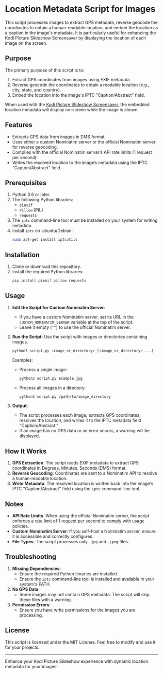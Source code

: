 
# Location Metadata Script for Images

This script processes images to extract GPS metadata, reverse geocode the coordinates to obtain a human-readable location, and embed the location as a caption in the image's metadata. It is particularly useful for enhancing the Kodi Picture Slideshow Screensaver by displaying the location of each image on the screen.

## Purpose

The primary purpose of this script is to:

1. Extract GPS coordinates from images using EXIF metadata.
2. Reverse geocode the coordinates to obtain a readable location (e.g., city, state, and country).
3. Embed the location into the image's IPTC "Caption/Abstract" field.

When used with the [Kodi Picture Slideshow Screensaver](https://kodi.wiki/view/Add-on:Picture_Slideshow_Screensaver), the embedded location metadata will display on-screen while the image is shown.

## Features

- Extracts GPS data from images in DMS format.
- Uses either a custom Nominatim server or the official Nominatim server for reverse geocoding.
- Complies with the official Nominatim server’s API rate limits (1 request per second).
- Writes the resolved location to the image’s metadata using the IPTC "Caption/Abstract" field.

## Prerequisites

1. Python 3.6 or later.
2. The following Python libraries:
   - `piexif`
   - `Pillow` (PIL)
   - `requests`
3. The `iptc` command-line tool must be installed on your system for writing metadata.
4. Install `iptc` on Ubuntu/Debian:
   ```bash
   sudo apt-get install iptcutils
   ```

## Installation

1. Clone or download this repository.
2. Install the required Python libraries:
   ```bash
   pip install piexif pillow requests
   ```

## Usage

1. **Edit the Script for Custom Nominatim Server**:
   - If you have a custom Nominatim server, set its URL in the `CUSTOM_NOMINATIM_SERVER` variable at the top of the script.
   - Leave it empty (`""`) to use the official Nominatim server.

2. **Run the Script**:
   Use the script with images or directories containing images.
   ```bash
   python3 script.py <image_or_directory> [<image_or_directory> ...]
   ```
   Examples:
   - Process a single image:
     ```bash
     python3 script.py example.jpg
     ```
   - Process all images in a directory:
     ```bash
     python3 script.py /path/to/image_directory
     ```

3. **Output**:
   - The script processes each image, extracts GPS coordinates, resolves the location, and writes it to the IPTC metadata field "Caption/Abstract."
   - If an image has no GPS data or an error occurs, a warning will be displayed.

## How It Works

1. **GPS Extraction**: The script reads EXIF metadata to extract GPS coordinates in Degrees, Minutes, Seconds (DMS) format.
2. **Reverse Geocoding**: Coordinates are sent to a Nominatim API to resolve a human-readable location.
3. **Write Metadata**: The resolved location is written back into the image's IPTC "Caption/Abstract" field using the `iptc` command-line tool.

## Notes

- **API Rate Limits**: When using the official Nominatim server, the script enforces a rate limit of 1 request per second to comply with usage policies.
- **Custom Nominatim Server**: If you self-host a Nominatim server, ensure it is accessible and correctly configured.
- **File Types**: The script processes only `.jpg` and `.jpeg` files.

## Troubleshooting

1. **Missing Dependencies**:
   - Ensure the required Python libraries are installed.
   - Ensure the `iptc` command-line tool is installed and available in your system's PATH.
2. **No GPS Data**:
   - Some images may not contain GPS metadata. The script will skip these files with a warning.
3. **Permission Errors**:
   - Ensure you have write permissions for the images you are processing.

## License

This script is licensed under the MIT License. Feel free to modify and use it for your projects.

---

Enhance your Kodi Picture Slideshow experience with dynamic location metadata for your images!
